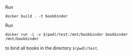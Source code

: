 Run
```
docker build . -t bookbinder
```
Run 
```
docker run -i -v $(pwd)/test:/mnt/bookbinder bookbinder /mnt/bookbinder
```
to bind all books in the directory `$(pwd)/test`.
